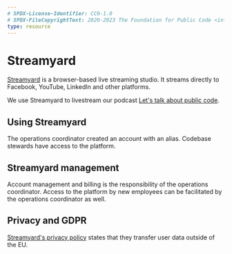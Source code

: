 ```yaml
---
# SPDX-License-Identifier: CC0-1.0
# SPDX-FileCopyrightText: 2020-2023 The Foundation for Public Code <info@publiccode.net>
type: resource
---
```


# Streamyard

[Streamyard](https://streamyard.com/) is a browser-based live streaming studio. It streams directly to Facebook, YouTube, LinkedIn and other platforms.

We use Streamyard to livestream our podcast [Let's talk about public code](https://podcast.publiccode.net/).

## Using Streamyard

The operations coordinator created an account with an alias. Codebase stewards have access to the platform.

## Streamyard management

Account management and billing is the responsibility of the operations coordinator. Access to the platform by new employees can be facilitated by the operations coordinator as well.

## Privacy and GDPR

[Streamyard's privacy policy](https://streamyard.com/resources/docs/privacy/) states that they transfer user data outside of the EU.
